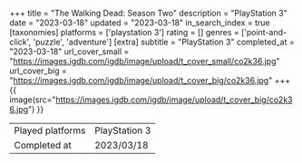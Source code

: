 +++
title = "The Walking Dead: Season Two"
description = "PlayStation 3"
date = "2023-03-18"
updated = "2023-03-18"
in_search_index = true
[taxonomies]
platforms = ['playstation 3']
rating = []
genres = ['point-and-click', 'puzzle', 'adventure']
[extra]
subtitle = "PlayStation 3"
completed_at = "2023-03-18"
url_cover_small = "https://images.igdb.com/igdb/image/upload/t_cover_small/co2k36.jpg"
url_cover_big = "https://images.igdb.com/igdb/image/upload/t_cover_big/co2k36.jpg"
+++
{{ image(src="https://images.igdb.com/igdb/image/upload/t_cover_big/co2k36.jpg") }}

|              |            |
| ------------ | ---------- |
| Played platforms    | PlayStation 3 |
| Completed at | 2023/03/18 |

